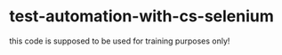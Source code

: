 test-automation-with-cs-selenium
================================

this code is supposed to be used for training purposes only!
